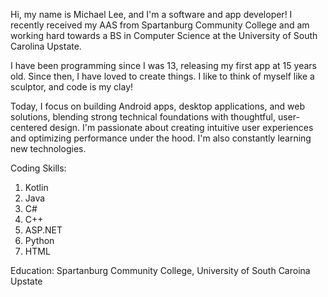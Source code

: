 Hi, my name is Michael Lee, and I'm a software and app developer! I recently received my AAS from Spartanburg Community College and am working hard towards a BS in Computer Science at the University of South Carolina Upstate.

I have been programming since I was 13, releasing my first app at 15 years old. Since then, I have loved to create things. I like to think of myself like a sculptor, and code is my clay!

Today, I focus on building Android apps, desktop applications, and web solutions, blending strong technical foundations with thoughtful, user-centered design. I'm passionate about creating intuitive user experiences and optimizing performance under the hood. I'm also constantly learning new technologies.

Coding Skills:

1. Kotlin
2. Java
3. C#
4. C++
5. ASP.NET
6. Python
7. HTML

Education: Spartanburg Community College, University of South Caroina Upstate

<!--
**Phascinate/Phascinate** is a ✨ _special_ ✨ repository because its `README.md` (this file) appears on your GitHub profile.

Here are some ideas to get you started:

- 🔭 I’m currently working on ...
- 🌱 I’m currently learning ...
- 👯 I’m looking to collaborate on ...
- 🤔 I’m looking for help with ...
- 💬 Ask me about ...
- 📫 How to reach me: ...
- 😄 Pronouns: ...
- ⚡ Fun fact: ...
-->
